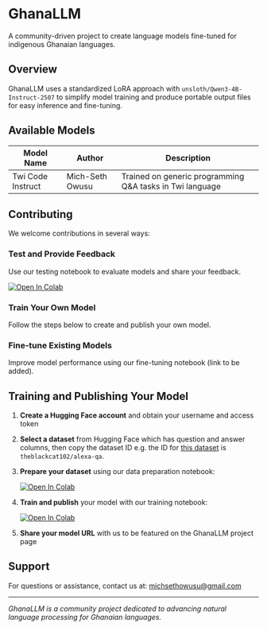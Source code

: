 # GhanaLLM

A community-driven project to create language models fine-tuned for indigenous Ghanaian languages.

## Overview

GhanaLLM uses a standardized LoRA approach with `unsloth/Qwen3-4B-Instruct-2507` to simplify model training and produce portable output files for easy inference and fine-tuning.

## Available Models

| **Model Name**       | **Author**         | **Description**                                             |
|-----------------------|--------------------|-------------------------------------------------------------|
| Twi Code Instruct     | Mich-Seth Owusu    | Trained on generic programming Q&A tasks in Twi language    |


## Contributing

We welcome contributions in several ways:

### Test and Provide Feedback
Use our testing notebook to evaluate models and share your feedback.

[![Open In Colab](https://colab.research.google.com/assets/colab-badge.svg)](https://colab.research.google.com/drive/16Ld0vcjHq78b3HmAt58JrT6w1BchFxja?usp=sharing)

### Train Your Own Model
Follow the steps below to create and publish your own model.

### Fine-tune Existing Models
Improve model performance using our fine-tuning notebook (link to be added).

## Training and Publishing Your Model

1. **Create a Hugging Face account** and obtain your username and access token

2. **Select a dataset** from Hugging Face which has question and answer columns, then copy the dataset ID e.g. the ID for [this dataset](https://huggingface.co/datasets/theblackcat102/alexa-qa) is `theblackcat102/alexa-qa`.

3. **Prepare your dataset** using our data preparation notebook:

   [![Open In Colab](https://colab.research.google.com/assets/colab-badge.svg)](https://colab.research.google.com/drive/1445avuPRt9kjcr-cWO_NYSTBPIoHgksL?usp=sharing)

4. **Train and publish** your model with our training notebook:

   [![Open In Colab](https://colab.research.google.com/assets/colab-badge.svg)](https://colab.research.google.com/drive/1LirzhiQzOOK1Cvf-Dm_yEMe8CncDwEw8?usp=sharing)

5. **Share your model URL** with us to be featured on the GhanaLLM project page

## Support

For questions or assistance, contact us at: michsethowusu@gmail.com

---

*GhanaLLM is a community project dedicated to advancing natural language processing for Ghanaian languages.*
